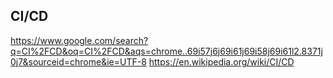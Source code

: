 ## CI/CD
https://www.google.com/search?q=CI%2FCD&oq=CI%2FCD&aqs=chrome..69i57j6j69i61j69i58j69i61l2.8371j0j7&sourceid=chrome&ie=UTF-8
https://en.wikipedia.org/wiki/CI/CD
